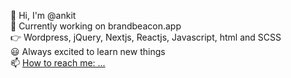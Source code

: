 👋 Hi, I'm @ankit<br/>
👀 Currently working on brandbeacon.app<br/>
👉 Wordpress, jQuery, Nextjs, Reactjs, Javascript, html and SCSS <br/>
😃 Always excited to learn new things <br/>
📫 [How to reach me: ...](https://www.upwork.com/freelancers/~0101eb1074369f013f)

<!--
**ankitbtits/ankitbtits** is a ✨ _special_ ✨ repository because its `README.md` (this file) appears on your GitHub profile.

Here are some ideas to get you started:

- 🔭 I’m currently working on ...
- 🌱 I’m currently learning ...
- 👯 I’m looking to collaborate on ...
- 🤔 I’m looking for help with ...
- 💬 Ask me about ...
- 📫 [How to reach me: ...](https://www.upwork.com/freelancers/~0101eb1074369f013f)
- 😄 Pronouns: ...
- ⚡ Fun fact: ...
-->
